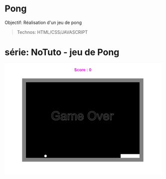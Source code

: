 # Pong

Objectif: Réalisation d'un jeu de pong

> Technos: HTML/CSS/JAVASCRIPT



# série: NoTuto - jeu de Pong

![Design preview for the pong project ](src/screenshot_pong.png)